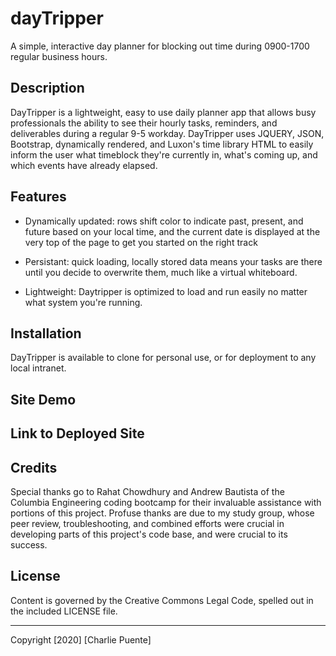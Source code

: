 # dayTripper

A simple, interactive day planner for blocking out time during 0900-1700 regular business hours.

## Description

DayTripper is a lightweight, easy to use daily planner app that allows busy professionals the ability to see their hourly tasks, reminders, and deliverables during a regular 9-5 workday. DayTripper uses JQUERY, JSON, Bootstrap, dynamically rendered, and Luxon's time library HTML to easily inform the user what timeblock they're currently in, what's coming up, and which events have already elapsed.

## Features

- Dynamically updated: rows shift color to indicate past, present, and future based on your local time, and the current date is displayed at the very top of the page to get you started on the right track

- Persistant: quick loading, locally stored data means your tasks are there until you decide to overwrite them, much like a virtual whiteboard.

- Lightweight: Daytripper is optimized to load and run easily no matter what system you're running.

## Installation

DayTripper is available to clone for personal use, or for deployment to any local intranet.

## Site Demo

## Link to Deployed Site

## Credits

Special thanks go to Rahat Chowdhury and Andrew Bautista of the Columbia Engineering coding bootcamp for their invaluable assistance with portions of this project. Profuse thanks are due to my study group, whose peer review, troubleshooting, and combined efforts were crucial in developing parts of this project's code base, and were crucial to its success.

## License

Content is governed by the Creative Commons Legal Code, spelled out in the included LICENSE file.

---

Copyright [2020] [Charlie Puente]
